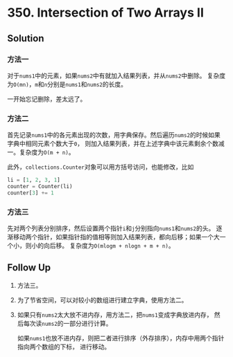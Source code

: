 # 350. Intersection of Two Arrays II

## Solution

### 方法一

对于`nums1`中的元素，如果`nums2`中有就加入结果列表，并从`nums2`中删除。
复杂度为`O(mn)`，`m`和`n`分别是`nums1`和`nums2`的长度。

一开始忘记删除，差太远了。

### 方法二

首先记录`nums1`中的各元素出现的次数，用字典保存。然后遍历`nums2`的时候如果字典中相同元素个数大于`0`，
则加入结果列表，并在上述字典中该元素剩余个数减一。复杂度为`O(m + n)`。

此外，`collections.Counter`对象可以用方括号访问，也能修改，比如
```Python
li = [1, 2, 3, 1]
counter = Counter(li)
counter[3] += 1
```

### 方法三

先对两个列表分别排序，然后设置两个指针`i`和`j`分别指向`nums1`和`nums2`的头。
逐渐移动两个指针，如果指针指的值相等则加入结果列表，都向后移；如果一个大一个小，则小的向后移。
复杂度为`O(mlogm + nlogn + m + n)`。

## Follow Up

1. 方法三。

2. 为了节省空间，可以对较小的数组进行建立字典，使用方法二。

3. 如果只有`nums2`太大放不进内存，用方法二，把`nums1`变成字典放进内存，
然后每次读`nums2`的一部分进行计算。

    如果`nums1`也放不进内存，则把二者进行排序（外存排序），内存中用两个指针指向两个数组的下标，
    进行移动。